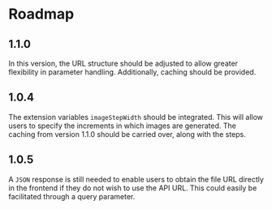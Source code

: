 # Roadmap

## 1.1.0
In this version, the URL structure should be adjusted to allow greater flexibility in parameter handling. Additionally, caching should be provided.

## 1.0.4
The extension variables `imageStepWidth` should be integrated. This will allow users to specify the increments in which images are generated. The caching from version 1.1.0 should be carried over, along with the steps.

## 1.0.5
A `JSON` response is still needed to enable users to obtain the file URL directly in the frontend if they do not wish to use the API URL. This could easily be facilitated through a query parameter.